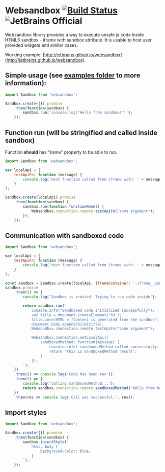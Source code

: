 # Websandbox [![Build Status](https://github.com/jetbrains/websandbox/actions/workflows/github-actions.yml/badge.svg)](https://github.com/jetbrains/websandbox/actions/workflows/github-actions.yml) ![JetBrains Official](https://camo.githubusercontent.com/b044da88664180ea9ad36112161507223610b3bd229f10a67e47145edf94a8f5/68747470733a2f2f6a622e67672f6261646765732f6f6666696369616c2d706c61737469632e737667)

Websandbox library provides a way to execute unsafe js code inside HTML5 sandbox - iframe with sandbox attribute.
It is usable to host user provided widgets and similar cases.

Working example: [http://jetbrains.github.io/websandbox](http://jetbrains.github.io/websandbox).

## Simple usage (see [examples folder](examples) to more information): 

```js
import Sandbox from 'websandbox';

Sandbox.create({}).promise
    .then(function(sandbox) {
        sandbox.run('console.log("Hello from sandbox!")');
    });
```

## Function run (will be stringified and called inside sandbox)

Function **should** has "name" property to be able to run.

```js
import Sandbox from 'websandbox';

var localApi = {
    testApiFn: function (message) {
        console.log('Host function called from iframe with: ' + message);
    }
};

Sandbox.create(localApi).promise
    .then(function(sandbox) {
        sandbox.run(function functionName() {
            Websandbox.connection.remote.testApiFn("some argument");
        });
    });
```

## Communication with sandboxed code
```js
import Sandbox from 'websandbox';

var localApi = {
    testApiFn: function (message) {
        console.log('Host function called from iframe with: ' + message);
    }
};

const sandbox = Sandbox.create(localApi, {frameContainer: '.iframe__container', frameClassName: 'simple__iframe'});
sandbox.promise
    .then(() => {
        console.log('Sandbox is created. Trying to run code inside');

        return sandbox.run(`
            console.info("Sandboxed code initialized successfully");
            var title = document.createElement('h3');
            title.innerHTML = "Content is generated from the sandbox";
            document.body.appendChild(title);
            Websandbox.connection.remote.testApiFn("some argument");

            Websandbox.connection.setLocalApi({
                sandboxedMethod: function(message) {
                    console.info('sandboxedMethod called successfully:', message);
                    return 'this is sandboxedMethod result';
                }
            });
        `);
    })
    .then(() => console.log('Code has been ran'))
    .then(() => {
        console.log('Calling sandboxedMethod...');
        return sandbox.connection.remote.sandboxedMethod('hello from host');
    })
    .then(res => console.log('Call was successful:', res));
```

## Import styles

```js
import Sandbox from 'websandbox';

Sandbox.create({}).promise
    .then(function(sandbox) {
        sandbox.injectStyle(`
            html, body {
                background-color: blue;
            }
        `);
    });
```
